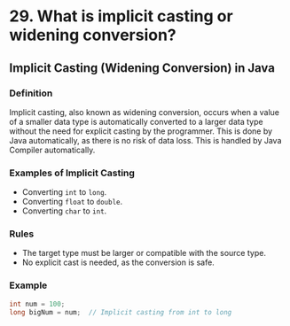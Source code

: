 # 29. What is implicit casting or widening conversion?

## Implicit Casting (Widening Conversion) in Java

### Definition
Implicit casting, also known as widening conversion, occurs when a value of a smaller data type is automatically converted to a larger data type without the need for explicit casting by the programmer. This is done by Java automatically, as there is no risk of data loss. This is handled by Java Compiler automatically.

### Examples of Implicit Casting
- Converting `int` to `long`.
- Converting `float` to `double`.
- Converting `char` to `int`.

### Rules
- The target type must be larger or compatible with the source type.
- No explicit cast is needed, as the conversion is safe.

### Example

```java
int num = 100;
long bigNum = num;  // Implicit casting from int to long
```
